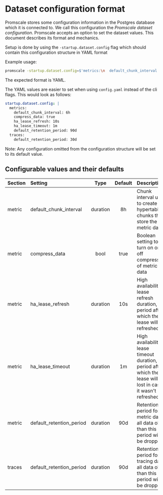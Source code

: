 # Dataset configuration format

Promscale stores some configuration information in the Postgres database which it is connected to. We call this configuration the *Promscale dataset configuration*. Promscale accepts an option to set the dataset values. This document describes its format and mechanics.

Setup is done by using the `-startup.dataset.config` flag which should contain this configuration structure in YAML format

Example usage:

```bash
promscale -startup.dataset.config=$'metrics:\n  default_chunk_interval: 6h'
```

The expected format is YAML.

The YAML values are easier to set when using `config.yaml` instead of the cli flags. This would look as follows:

```yaml
startup.dataset.config: |
  metrics:
    default_chunk_interval: 6h
    compress_data: true
    ha_lease_refresh: 10s
    ha_lease_timeout: 1m
    default_retention_period: 90d
  traces:
    default_retention_period: 30d
```

Note: Any configuration omitted from the configuration structure will be set to its default value.

## Configurable values and their defaults

| Section | Setting                  | Type     | Default | Description                                                                                                     |
|:--------|:-------------------------|:--------:|:-------:|:----------------------------------------------------------------------------------------------------------------|
| metric  | default_chunk_interval   | duration |   8h    | Chunk interval used to create hypertable chunks that store the metric data                                      |
| metric  | compress_data            |   bool   |  true   | Boolean setting to turn on or off compression of metric data                                                    |
| metric  | ha_lease_refresh         | duration |   10s   | High availability lease refresh duration, period after which the lease will be refreshed                        |
| metric  | ha_lease_timeout         | duration |   1m    | High availability lease timeout duration, period after which the lease will be lost in case it wasn't refreshed |
| metric  | default_retention_period | duration |   90d   | Retention period for metric data, all data older than this period will be dropped                               |
| traces  | default_retention_period | duration |   90d   | Retention period for tracing data, all data older than this period will be dropped                              |
